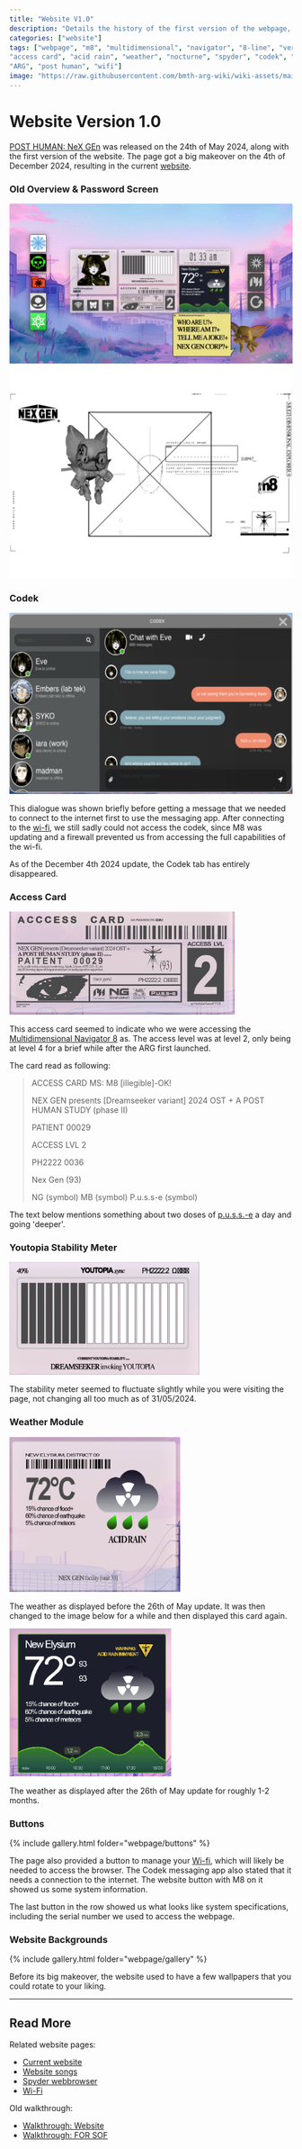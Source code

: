 ```yaml
---
title: "Website V1.0"
description: "Details the history of the first version of the webpage, online until the 4th of December 2024."
categories: ["website"]
tags: ["webpage", "m8", "multidimensional", "navigator", "8-line", "version 1", "dashboard", "backgrounds", 
"access card", "acid rain", "weather", "nocturne", "spyder", "codek", "codec", "nex gen", 
"ARG", "post human", "wifi"]
image: "https://raw.githubusercontent.com/bmth-arg-wiki/wiki-assets/main/webpage/oldsite-300x300.png"
---
```

# Website Version 1.0

[POST HUMAN: NeX GEn](../music/ph-nex-gen) was released on the 24th of May 2024, along with the first version of the 
website. The page got a big makeover on the 4th of December 2024, resulting in the current [website](website).

### Old Overview & Password Screen

![An overview of the webpage](https://raw.githubusercontent.com/bmth-arg-wiki/wiki-assets/main/webpage/webpage-overview.png)
![Log in screen](https://raw.githubusercontent.com/bmth-arg-wiki/wiki-assets/main/webpage/Bring-Me-The-Horizon-website-shot.png)

### Codek

![Screenshot of the codek on the website](https://raw.githubusercontent.com/bmth-arg-wiki/wiki-assets/main/webpage/kodek.png)

This dialogue was shown briefly before getting a message that we needed to connect to the
internet first to use the messaging app. After connecting to the [wi-fi](wifi), we still
sadly could not access the codek, since M8 was updating and a firewall prevented us from accessing the
full capabilities of the wi-fi.

As of the December 4th 2024 update, the Codek tab has entirely disappeared.

### Access Card

![Access card on the website (current)](https://raw.githubusercontent.com/bmth-arg-wiki/wiki-assets/main/webpage/access-card2.png)

This access card seemed to indicate who we were accessing the
[Multidimensional Navigator 8](../m8) as.
The access level was at level 2, only being at level 4 for a brief while after
the ARG first launched.

The card read as following:

> ACCESS CARD MS: M8 [illegible]-OK!
>
> NEX GEN presents [Dreamseeker variant] 2024 OST + A POST HUMAN STUDY (phase II)
>
> PATIENT 00029
>
> ACCESS LVL 2
>
> PH2222 0036
>
> Nex Gen (93)
>
> NG (symbol) MB (symbol) P.u.s.s-e (symbol)

The text below mentions something about two doses of [p.u.s.s.-e](../lore/pusse) a day and
going 'deeper'.

### Youtopia Stability Meter

![Stability meter for Youtopia](https://raw.githubusercontent.com/bmth-arg-wiki/wiki-assets/main/webpage/youtopia_stability.png)

The stability meter seemed to fluctuate slightly while you were visiting the page, not
changing all too much as of 31/05/2024.

### Weather Module

![Before weather update](https://raw.githubusercontent.com/bmth-arg-wiki/wiki-assets/main/webpage/weather_2605_old.png)

The weather as displayed before the 26th of May update. It was then
changed to the image below for a while and then displayed this card again.

![After weather update](https://raw.githubusercontent.com/bmth-arg-wiki/wiki-assets/main/webpage/weather_update_26_05.png)

The weather as displayed after the 26th of May update for roughly 1-2 months.

### Buttons

{% include gallery.html folder="webpage/buttons" %}

The page also provided a button to manage your [Wi-fi](wifi), which will likely be needed to access the browser.
The Codek messaging app also stated that it needs a connection to the internet. The website button with M8 on it showed us some system information.

The last button in the row showed us what looks like system specifications, including the
serial number we used to access the webpage.

### Website Backgrounds

{% include gallery.html folder="webpage/gallery" %}

Before its big makeover, the website used to have a few wallpapers that you could rotate to your liking.

***

## Read More

Related website pages:

- [Current website](website)
- [Website songs](website-songs)
- [Spyder webbrowser](webbrowser)
- [Wi-Fi](wifi)

Old walkthrough:

- [Walkthrough: Website](walkthrough/walkthrough)
- [Walkthrough: FOR SOF](walkthrough/walkthrough2)